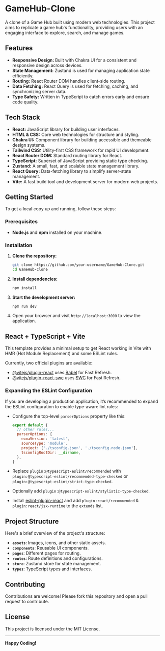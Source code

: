 # GameHub-Clone

A clone of a Game Hub built using modern web technologies. This project aims to replicate a game hub's functionality, providing users with an engaging interface to explore, search, and manage games.

## Features

- **Responsive Design:** Built with Chakra UI for a consistent and responsive design across devices.
- **State Management:** Zustand is used for managing application state efficiently.
- **Routing:** React Router DOM handles client-side routing.
- **Data Fetching:** React Query is used for fetching, caching, and synchronizing server data.
- **Type Safety:** Written in TypeScript to catch errors early and ensure code quality.

## Tech Stack

- **React:** JavaScript library for building user interfaces.
- **HTML & CSS:** Core web technologies for structure and styling.
- **Chakra UI:** Component library for building accessible and themeable design systems.
- **Tailwind CSS:** Utility-first CSS framework for rapid UI development.
- **React Router DOM:** Standard routing library for React.
- **TypeScript:** Superset of JavaScript providing static type checking.
- **Zustand:** A small, fast, and scalable state management library.
- **React Query:** Data-fetching library to simplify server-state management.
- **Vite:** A fast build tool and development server for modern web projects.

## Getting Started

To get a local copy up and running, follow these steps:

### Prerequisites

- **Node.js** and **npm** installed on your machine.

### Installation

1. **Clone the repository:**

    ```bash
    git clone https://github.com/your-username/GameHub-Clone.git
    cd GameHub-Clone
    ```

2. **Install dependencies:**

    ```bash
    npm install
    ```

3. **Start the development server:**

    ```bash
    npm run dev
    ```

4. Open your browser and visit `http://localhost:3000` to view the application.

## React + TypeScript + Vite

This template provides a minimal setup to get React working in Vite with HMR (Hot Module Replacement) and some ESLint rules.

Currently, two official plugins are available:

- [@vitejs/plugin-react](https://github.com/vitejs/vite-plugin-react/blob/main/packages/plugin-react/README.md) uses [Babel](https://babeljs.io/) for Fast Refresh.
- [@vitejs/plugin-react-swc](https://github.com/vitejs/vite-plugin-react-swc) uses [SWC](https://swc.rs/) for Fast Refresh.

### Expanding the ESLint Configuration

If you are developing a production application, it’s recommended to expand the ESLint configuration to enable type-aware lint rules:

- Configure the top-level `parserOptions` property like this:

    ```js
    export default {
      // other rules...
      parserOptions: {
        ecmaVersion: 'latest',
        sourceType: 'module',
        project: ['./tsconfig.json', './tsconfig.node.json'],
        tsconfigRootDir: __dirname,
      },
    }
    ```

- Replace `plugin:@typescript-eslint/recommended` with `plugin:@typescript-eslint/recommended-type-checked` or `plugin:@typescript-eslint/strict-type-checked`.
- Optionally add `plugin:@typescript-eslint/stylistic-type-checked`.
- Install [eslint-plugin-react](https://github.com/jsx-eslint/eslint-plugin-react) and add `plugin:react/recommended` & `plugin:react/jsx-runtime` to the `extends` list.

## Project Structure

Here's a brief overview of the project's structure:

- **`assets`**: Images, icons, and other static assets.
- **`components`**: Reusable UI components.
- **`pages`**: Different pages for routing.
- **`routes`**: Route definitions and configurations.
- **`store`**: Zustand store for state management.
- **`types`**: TypeScript types and interfaces.

## Contributing

Contributions are welcome! Please fork this repository and open a pull request to contribute.

## License

This project is licensed under the MIT License.

---

**Happy Coding!**
